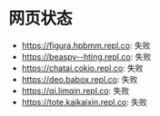 # 网页状态
- https://figura.hpbmm.repl.co: 失败
- https://beaspy--hting.repl.co: 失败
- https://chatai.cokio.repl.co: 失败
- https://deo.babox.repl.co: 失败
- https://qi.limqin.repl.co: 失败
- https://tote.kaikaixin.repl.co: 失败
